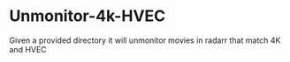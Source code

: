 # Unmonitor-4k-HVEC
Given a provided directory it will unmonitor movies in radarr that match 4K and HVEC 
